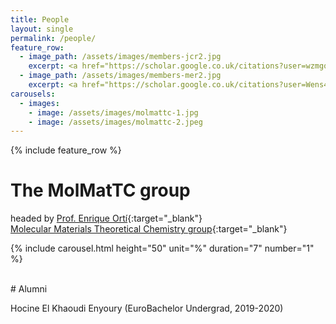 ```yaml
---
title: People
layout: single
permalink: /people/
feature_row:
  - image_path: /assets/images/members-jcr2.jpg
    excerpt: <a href="https://scholar.google.co.uk/citations?user=wzmgqIoAAAAJ&hl=en&oi=ao" target="_blank">Joaquín Calbo</a><br>Principal Investigator
  - image_path: /assets/images/members-mer2.jpg
    excerpt: <a href="https://scholar.google.co.uk/citations?user=Wens4YQAAAAJ&hl=en&oi=ao" target="_blank">María Esteve-Rochina</a><br>PhD Student from 2020
carousels:
  - images: 
    - image: /assets/images/molmattc-1.jpg
    - image: /assets/images/molmattc-2.jpeg
---
```


{% include feature_row %}

# The MolMatTC group
 
headed by [Prof. Enrique Ortí](https://www2.scopus.com/authid/detail.uri?authorId=7006148186){:target="\_blank"}  
[Molecular Materials Theoretical Chemistry group](http://www.molmattc.com/){:target="\_blank"}  


{% include carousel.html height="50" unit="%" duration="7" number="1" %}

<br>
# Alumni

Hocine El Khaoudi Enyoury (EuroBachelor Undergrad, 2019-2020)

